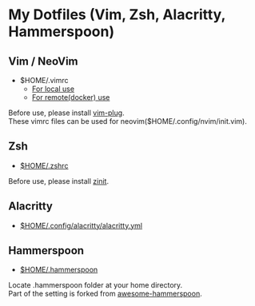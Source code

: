 # My Dotfiles (Vim, Zsh, Alacritty, Hammerspoon)

## Vim / NeoVim
- $HOME/.vimrc
  - [For local use](https://github.com/Tiger-0512/dotfiles/blob/main/vim/default/.vimrc)
  - [For remote(docker) use](https://github.com/Tiger-0512/dotfiles/blob/main/vim/docker/.vimrc)

Before use, please install [vim-plug](https://github.com/junegunn/vim-plug).<br>
These vimrc files can be used for neovim($HOME/.config/nvim/init.vim).

## Zsh
- [$HOME/.zshrc](https://github.com/Tiger-0512/dotfiles/blob/main/zsh/.zshrc)

Before use, please install [zinit](https://github.com/zdharma/zinit).

## Alacritty
- [$HOME/.config/alacritty/alacritty.yml](https://github.com/Tiger-0512/dotfiles/blob/main/alacritty/alacritty.yml)

## Hammerspoon
- [$HOME/.hammerspoon](https://github.com/Tiger-0512/dotfiles/tree/main/hammerspoon/.hammerspoon)

Locate .hammerspoon folder at your home directory.<br>
Part of the setting is forked from [awesome-hammerspoon](https://github.com/ashfinal/awesome-hammerspoon).
